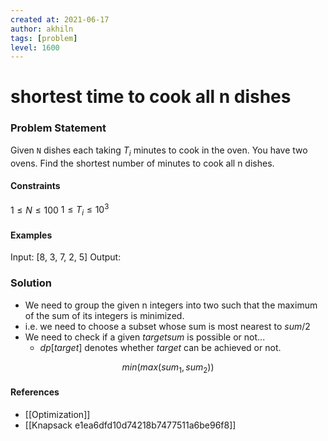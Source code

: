 ```yaml
---
created at: 2021-06-17 
author: akhiln
tags: [problem]
level: 1600
---
```


# shortest time to cook all n dishes 
### Problem Statement
Given `N` dishes each taking $T_i$ minutes to cook in the oven. You have two ovens. Find the shortest number of minutes to cook all n dishes. 

#### Constraints
$1 \le N \le 100$
$1 \le T_i \le 10^3$

#### Examples
Input: [8, 3, 7, 2, 5]
Output:
	

### Solution
- We need to group the given n integers into two such that the maximum of the sum of its integers is minimized. 
- i.e. we need to choose a subset whose sum is most nearest to $sum/2$
- We need to check if a given $target sum$ is possible or not...
	- $dp[target]$ denotes whether $target$ can be achieved or not.

$$min(max(sum_1, sum_2))$$



#### References
- [[Optimization]]
- [[Knapsack e1ea6dfd10d74218b7477511a6be96f8]]
